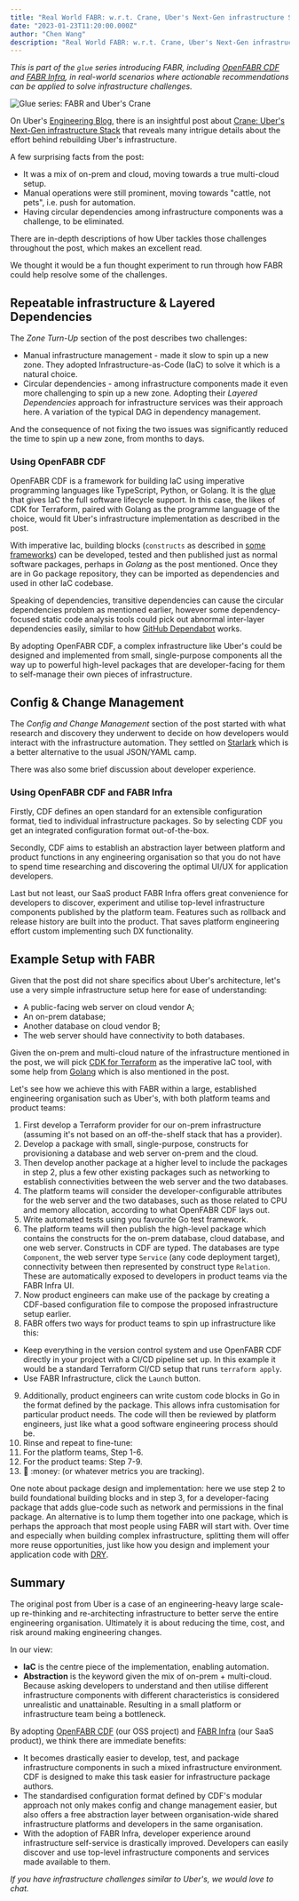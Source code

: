 ```yaml
---
title: "Real World FABR: w.r.t. Crane, Uber's Next-Gen infrastructure Stack"
date: "2023-01-23T11:20:00.000Z"
author: "Chen Wang"
description: "Real World FABR: w.r.t. Crane, Uber's Next-Gen infrastructure Stack"
---
```


*This is part of the `glue` series introducing FABR, including [OpenFABR CDF](https://github.com/openfabr/cdf) and [FABR Infra](https://fabrhq.com), in real-world scenarios where actionable recommendations can be applied to solve infrastructure challenges.*

![Glue series: FABR and Uber's Crane](./fabr-uber-glue.png)

On Uber's [Engineering Blog](https://www.uber.com/blog/engineering/), there is an insightful post about [Crane: Uber's Next-Gen infrastructure Stack](https://www.uber.com/en-GB/blog/crane-ubers-next-gen-infrastructure-stack/) that reveals many intrigue details about the effort behind rebuilding Uber's infrastructure. 

A few surprising facts from the post:

- It was a mix of on-prem and cloud, moving towards a true multi-cloud setup.
- Manual operations were still prominent, moving towards "cattle, not pets", i.e. push for automation.
- Having circular dependencies among infrastructure components was a challenge, to be eliminated.

There are in-depth descriptions of how Uber tackles those challenges throughout the post, which makes an excellent read.

We thought it would be a fun thought experiment to run through how FABR could help resolve some of the challenges.

## Repeatable infrastructure & Layered Dependencies

The *Zone Turn-Up* section of the post describes two challenges:

- Manual infrastructure management - made it slow to spin up a new zone. They adopted Infrastructure-as-Code (IaC) to solve it which is a natural choice.
- Circular dependencies - among infrastructure components made it even more challenging to spin up a new zone. Adopting their *Layered Dependencies* approach for infrastructure services was their approach here. A variation of the typical DAG in dependency management.

And the consequence of not fixing the two issues was significantly reduced the time to spin up a new zone, from months to days.

### Using OpenFABR CDF

OpenFABR CDF is a framework for building IaC using imperative programming languages like TypeScript, Python, or Golang. It is the [glue](https://openfabr.github.io/cdf/user-guide/overview/) that gives IaC the full software lifecycle support. In this case, the likes of CDK for Terraform, paired with Golang as the programme language of the choice, would fit Uber's infrastructure implementation as described in the post.

With imperative Iac, building blocks (`constructs` as described in [some](https://docs.aws.amazon.com/cdk/v2/guide/constructs.html) [frameworks](https://developer.hashicorp.com/terraform/cdktf/concepts/constructs)) can be developed, tested and then published just as normal software packages, perhaps in *Golang* as the post mentioned. Once they are in Go package repository, they can be imported as dependencies and used in other IaC codebase.

Speaking of dependencies, transitive dependencies can cause the circular dependencies problem as mentioned earlier, however some dependency-focused static code analysis tools could pick out abnormal inter-layer dependencies easily, similar to how [GitHub Dependabot](https://github.com/dependabot) works.

By adopting OpenFABR CDF, a complex infrastructure like Uber's could be designed and implemented from small, single-purpose components all the way up to powerful high-level packages that are developer-facing for them to self-manage their own pieces of infrastructure.

## Config & Change Management

The *Config and Change Management* section of the post started with what research and discovery they underwent to decide on how developers would interact with the infrastructure automation. They settled on [Starlark](https://github.com/bazelbuild/starlark) which is a better alternative to the usual JSON/YAML camp. 

There was also some brief discussion about developer experience. 

### Using OpenFABR CDF and FABR Infra

Firstly, CDF defines an open standard for an extensible configuration format, tied to individual infrastructure packages. So by selecting CDF you get an integrated configuration format out-of-the-box.

Secondly, CDF aims to establish an abstraction layer between platform and product functions in any engineering organisation so that you do not have to spend time researching and discovering the optimal UI/UX for application developers.

Last but not least, our SaaS product FABR Infra offers great convenience for developers to discover, experiment and utilise top-level infrastructure components published by the platform team. Features such as rollback and release history are built into the product. That saves platform engineering effort custom implementing such DX functionality.

## Example Setup with FABR

Given that the post did not share specifics about Uber's architecture, let's use a very simple infrastructure setup here for ease of understanding:

- A public-facing web server on cloud vendor A;
- An on-prem database;
- Another database on cloud vendor B;
- The web server should have connectivity to both databases.

Given the on-prem and multi-cloud nature of the infrastructure mentioned in the post, we will pick [CDK for Terraform](https://developer.hashicorp.com/terraform/cdktf) as the imperative IaC tool, with some help from [Golang](https://go.dev/) which is also mentioned in the post.

Let's see how we achieve this with FABR within a large, established engineering organisation such as Uber's, with both platform teams and product teams:

1. First develop a Terraform provider for our on-prem infrastructure (assuming it's not based on an off-the-shelf stack that has a provider).
2. Develop a package with small, single-purpose, constructs for provisioning a database and web server on-prem and the cloud.
3. Then develop another package at a higher level to include the packages in step 2, plus a few other existing packages such as networking to establish connectivities between the web server and the two databases. 
4. The platform teams will consider the developer-configurable attributes for the web server and the two databases, such as those related to CPU and memory allocation, according to what OpenFABR CDF lays out.
5. Write automated tests using you favourite Go test framework.
6. The platform teams will then publish the high-level package which contains the constructs for the on-prem database, cloud database, and one web server. Constructs in CDF are typed. The databases are type `Component`, the web server type `Service` (any code deployment target), connectivity between then represented by construct type `Relation`. These are automatically exposed to developers in product teams via the FABR Infra UI.
7. Now product engineers can make use of the package by creating a CDF-based configuration file to compose the proposed infrastructure setup earlier.
8. FABR offers two ways for product teams to spin up infrastructure like this:
  - Keep everything in the version control system and use OpenFABR CDF directly in your project with a CI/CD pipeline set up. In this example it would be a standard Terraform CI/CD setup that runs `terraform apply`.
  - Use FABR Infrastructure, click the `Launch` button.
9. Additionally, product engineers can write custom code blocks in Go in the format defined by the package. This allows infra customisation for particular product needs. The code will then be reviewed by platform engineers, just like what a good software engineering process should be. 
10. Rinse and repeat to fine-tune:
   1. For the platform teams, Step 1-6.
   2. For the product teams: Step 7-9.
11. :rocket: :money: (or whatever metrics you are tracking).

One note about package design and implementation: here we use step 2 to build foundational building blocks and in step 3, for a developer-facing package that adds glue-code such as network and permissions in the final package. An alternative is to lump them together into one package, which is perhaps the approach that most people using FABR will start with. Over time and especially when building complex infrastructure, splitting them will offer more reuse opportunities, just like how you design and implement your application code with [DRY](https://en.wikipedia.org/wiki/Don%27t_repeat_yourself). 

## Summary

The original post from Uber is a case of an engineering-heavy large scale-up re-thinking and re-architecting infrastructure to better serve the entire engineering organisation. Ultimately it is about reducing the time, cost, and risk around making engineering changes.

In our view:

- **IaC** is the centre piece of the implementation, enabling automation.
- **Abstraction** is the keyword given the mix of on-prem + multi-cloud. Because asking developers to understand and then utilise different infrastructure components with different characteristics is considered unrealistic and unattainable. Resulting in a small platform or infrastructure team being a bottleneck.

By adopting [OpenFABR CDF](https://github.com/openfabr/cdf) (our OSS project) and [FABR Infra](https://fabrhq.com) (our SaaS product), we think there are immediate benefits:

- It becomes drastically easier to develop, test, and package infrastructure components in such a mixed infrastructure environment. CDF is designed to make this task easier for infrastructure package authors.
- The standardised configuration format defined by CDF's modular approach not only makes config and change management easier, but also offers a free abstraction layer between organisation-wide shared infrastructure platforms and developers in the same organisation.
- With the adoption of FABR Infra, developer experience around infrastructure self-service is drastically improved. Developers can easily discover and use top-level infrastructure components and services made available to them.

*If you have infrastructure challenges similar to Uber's, we would love to chat.*